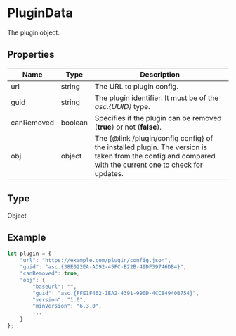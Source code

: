# PluginData

The plugin object.

## Properties

| Name | Type | Description |
| ---- | ---- | ----------- |
| url | string | The URL to plugin config. |
| guid | string | The plugin identifier. It must be of the *asc.&#123;UUID&#125;* type. |
| canRemoved | boolean | Specifies if the plugin can be removed (**true**) or not (**false**). |
| obj | object | The &#123;@link /plugin/config config&#125; of the installed plugin. The version is taken from the config and compared with the current one to check for updates. |
## Type

Object



## Example

```javascript editor-docx
let plugin = {
    "url": "https://example.com/plugin/config.json",
    "guid": "asc.{38E022EA-AD92-45FC-B22B-49DF39746DB4}",
    "canRemoved": true,
    "obj": {
        "baseUrl": "",
        "guid": "asc.{FFE1F462-1EA2-4391-990D-4CC84940B754}",
        "version": "1.0",
        "minVersion": "6.3.0",
        ...
    }
};
```
